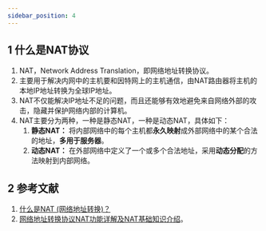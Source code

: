 ```yaml
---
sidebar_position: 4
---
```


## 1 什么是NAT协议

1. NAT，Network Address Translation，即网络地址转换协议。
2. 主要用于解决内网中的主机要和因特网上的主机通信，由NAT路由器将主机的本地IP地址转换为全球IP地址。
3. NAT不仅能解决IP地址不足的问题，而且还能够有效地避免来自网络外部的攻击，隐藏并保护网络内部的计算机。
4. NAT主要分为两种，一种是静态NAT，一种是动态NAT，具体如下：
   1. **静态NAT：** 将内部网络中的每个主机都**永久映射**成外部网络中的某个合法的地址，**多用于服务器**。
   2. **动态NAT：** 在外部网络中定义了一个或多个合法地址，采用**动态分配**的方法映射到内部网络。

## 2 参考文献

1. [什么是NAT (网络地址转换)？](https://github.com/wolverinn/Waking-Up/blob/master/Computer%20Network.md#%E4%BB%80%E4%B9%88%E6%98%AFNAT-Network-Address-Translation-%E7%BD%91%E7%BB%9C%E5%9C%B0%E5%9D%80%E8%BD%AC%E6%8D%A2)
2. [网络地址转换协议NAT功能详解及NAT基础知识介绍](https://zhuanlan.zhihu.com/p/26992935)。
